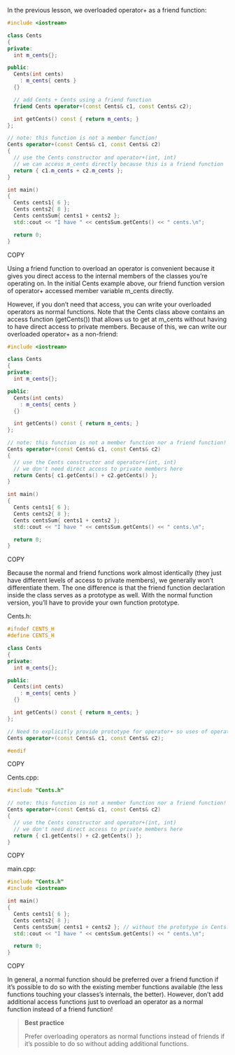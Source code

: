 
In the previous lesson, we overloaded operator+ as a friend function:

```cpp
#include <iostream>

class Cents
{
private:
  int m_cents{};

public:
  Cents(int cents)
    : m_cents{ cents }
  {}

  // add Cents + Cents using a friend function
  friend Cents operator+(const Cents& c1, const Cents& c2);

  int getCents() const { return m_cents; }
};

// note: this function is not a member function!
Cents operator+(const Cents& c1, const Cents& c2)
{
  // use the Cents constructor and operator+(int, int)
  // we can access m_cents directly because this is a friend function
  return { c1.m_cents + c2.m_cents };
}

int main()
{
  Cents cents1{ 6 };
  Cents cents2{ 8 };
  Cents centsSum{ cents1 + cents2 };
  std::cout << "I have " << centsSum.getCents() << " cents.\n";

  return 0;
}
```

COPY

Using a friend function to overload an operator is convenient because it gives you direct access to the internal members of the classes you’re operating on. In the initial Cents example above, our friend function version of operator+ accessed member variable m_cents directly.

However, if you don’t need that access, you can write your overloaded operators as normal functions. Note that the Cents class above contains an access function (getCents()) that allows us to get at m_cents without having to have direct access to private members. Because of this, we can write our overloaded operator+ as a non-friend:

```cpp
#include <iostream>

class Cents
{
private:
  int m_cents{};

public:
  Cents(int cents)
    : m_cents{ cents }
  {}

  int getCents() const { return m_cents; }
};

// note: this function is not a member function nor a friend function!
Cents operator+(const Cents& c1, const Cents& c2)
{
  // use the Cents constructor and operator+(int, int)
  // we don't need direct access to private members here
  return Cents{ c1.getCents() + c2.getCents() };
}

int main()
{
  Cents cents1{ 6 };
  Cents cents2{ 8 };
  Cents centsSum{ cents1 + cents2 };
  std::cout << "I have " << centsSum.getCents() << " cents.\n";

  return 0;
}
```

COPY

Because the normal and friend functions work almost identically (they just have different levels of access to private members), we generally won’t differentiate them. The one difference is that the friend function declaration inside the class serves as a prototype as well. With the normal function version, you’ll have to provide your own function prototype.

Cents.h:

```cpp
#ifndef CENTS_H
#define CENTS_H

class Cents
{
private:
  int m_cents{};

public:
  Cents(int cents)
    : m_cents{ cents }
  {}

  int getCents() const { return m_cents; }
};

// Need to explicitly provide prototype for operator+ so uses of operator+ in other files know this overload exists
Cents operator+(const Cents& c1, const Cents& c2);

#endif
```

COPY

Cents.cpp:

```cpp
#include "Cents.h"

// note: this function is not a member function nor a friend function!
Cents operator+(const Cents& c1, const Cents& c2)
{
  // use the Cents constructor and operator+(int, int)
  // we don't need direct access to private members here
  return { c1.getCents() + c2.getCents() };
}
```

COPY

main.cpp:

```cpp
#include "Cents.h"
#include <iostream>

int main()
{
  Cents cents1{ 6 };
  Cents cents2{ 8 };
  Cents centsSum{ cents1 + cents2 }; // without the prototype in Cents.h, this would fail to compile
  std::cout << "I have " << centsSum.getCents() << " cents.\n";

  return 0;
}
```

COPY

In general, a normal function should be preferred over a friend function if it’s possible to do so with the existing member functions available (the less functions touching your classes’s internals, the better). However, don’t add additional access functions just to overload an operator as a normal function instead of a friend function!



> **Best practice**
>
> Prefer overloading operators as normal functions instead of friends if it’s possible to do so without adding additional functions.